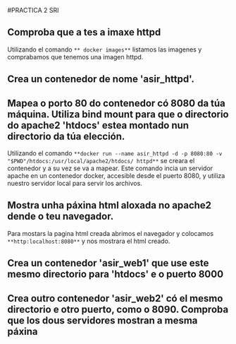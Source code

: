 #PRACTICA 2 SRI
## Comproba que a tes a imaxe httpd
Utilizando el comando `** docker images**` listamos las imagenes y comprabamos que tenemos una imagen httpd.

## Crea un contenedor de nome 'asir_httpd'.

## Mapea o porto 80 do contenedor có 8080 da túa máquina. Utiliza bind mount para que o directorio do apache2 'htdocs' estea montado nun directorio da túa elección.

Utilizando el comando `**docker run --name asir_httpd -d -p 8080:80 -v "$PWD"/htdocs:/usr/local/apache2/htdocs/ httpd**` se creara el contenedor y a su vez se va a mapear. 
Este comando incia un servidor apache en un contenedor docker, accesible desde el puerto 8080, y utiliza nuestro servidor local para servir los archivos.

## Mostra unha páxina html aloxada no apache2 dende o teu navegador.

Para mostars la pagina html creada abrimos el navegador y colocamos `**http:localhost:8080**` y nos mostrara el html creado.
<picture>  <source media="(nombre)" srcset="![alt text](Screenshot_20241004_183605-1.png)">

## Crea un contenedor 'asir_web1' que use este mesmo directorio para 'htdocs' e o puerto 8000



## Crea outro contenedor 'asir_web2' có el mesmo directorio e otro puerto, como o 8090. Comproba que los dous servidores mostran a mesma páxina
